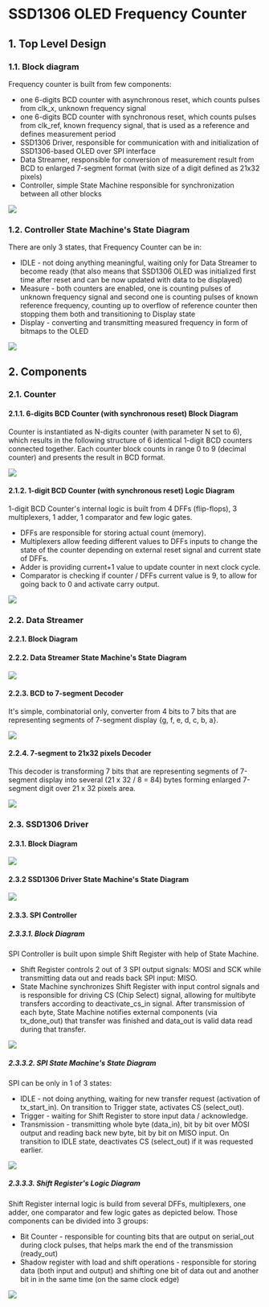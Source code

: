 # SSD1306 OLED Frequency Counter

## 1. Top Level Design

### 1.1. Block diagram

Frequency counter is built from few components:
- one 6-digits BCD counter with asynchronous reset, which counts pulses from clk_x, unknown frequency signal
- one 6-digits BCD counter with synchronous reset, which counts pulses from clk_ref, known frequency signal, that is used as a reference and defines measurement period
- SSD1306 Driver, responsible for communication with and initialization of SSD1306-based OLED over SPI interface
- Data Streamer, responsible for conversion of measurement result from BCD to enlarged 7-segment format (with size of a digit defined as 21x32 pixels)
- Controller, simple State Machine responsible for synchronization between all other blocks

<img src="docs/diagrams/Block Diagram.drawio.svg">

### 1.2. Controller State Machine's State Diagram

There are only 3 states, that Frequency Counter can be in:
- IDLE - not doing anything meaningful, waiting only for Data Streamer to become ready (that also means that SSD1306 OLED was initialized first time after reset and can be now updated with data to be displayed)
- Measure - both counters are enabled, one is counting pulses of unknown frequency signal and second one is counting pulses of known reference frequency, counting up to overflow of reference counter then stopping them both and transitioning to Display state
- Display - converting and transmitting measured frequency in form of bitmaps to the OLED

<img src="docs/diagrams/Controller State Machine.drawio.svg">

## 2. Components

### 2.1. Counter

#### 2.1.1. 6-digits BCD Counter (with synchronous reset) Block Diagram

Counter is instantiated as N-digits counter (with parameter N set to 6), which results in the following structure of 6 identical 1-digit BCD counters connected together. Each counter block counts in range 0 to 9 (decimal counter) and presents the result in BCD format.

<img src="docs/diagrams/Ndigit Cnt Block Diagram.drawio.svg">

#### 2.1.2. 1-digit BCD Counter (with synchronous reset) Logic Diagram

1-digit BCD Counter's internal logic is built from 4 DFFs (flip-flops), 3 multiplexers, 1 adder, 1 comparator and few logic gates.
- DFFs are responsible for storing actual count (memory).
- Multiplexers allow feeding different values to DFFs inputs to change the state of the counter depending on external reset signal and current state of DFFs.
- Adder is providing current+1 value to update counter in next clock cycle.
- Comparator is checking if counter / DFFs current value is 9, to allow for going back to 0 and activate carry output.

<img src="docs/diagrams/1digit Cnt Diagram.drawio.svg">

### 2.2. Data Streamer

#### 2.2.1. Block Diagram

#### 2.2.2. Data Streamer State Machine's State Diagram

<img src="docs/diagrams/Data Streamer State Machine.drawio.svg">

#### 2.2.3. BCD to 7-segment Decoder

It's simple, combinatorial only, converter from 4 bits to 7 bits that are representing segments of 7-segment display {g, f, e, d, c, b, a}.

<img src="docs/screenshots/7segment decoder.png">

#### 2.2.4. 7-segment to 21x32 pixels Decoder

This decoder is transforming 7 bits that are representing segments of 7-segment display into several (21 x 32 / 8 = 84) bytes forming enlarged 7-segment digit over 21 x 32 pixels area.

<img src="docs/screenshots/21x32pix Digit Big.png">

### 2.3. SSD1306 Driver

#### 2.3.1. Block Diagram

<img src="docs/diagrams/SSD1306 Driver Block Diagram.drawio.svg">

#### 2.3.2 SSD1306 Driver State Machine's State Diagram

<img src="docs/diagrams/SSD1306 Driver State Machine.drawio.svg">

#### 2.3.3. SPI Controller

##### 2.3.3.1. Block Diagram

SPI Controller is built upon simple Shift Register with help of State Machine.
- Shift Register controls 2 out of 3 SPI output signals: MOSI and SCK while transmitting data out and reads back SPI input: MISO.
- State Machine synchronizes Shift Register with input control signals and is responsible for driving CS (Chip Select) signal, allowing for multibyte transfers according to deactivate_cs_in signal. After transmission of each byte, State Machine notifies external components (via tx_done_out) that transfer was finished and data_out is valid data read during that transfer.

<img src="docs/diagrams/SPI.drawio.svg">

##### 2.3.3.2. SPI State Machine's State Diagram

SPI can be only in 1 of 3 states:
- IDLE - not doing anything, waiting for new transfer request (activation of tx_start_in). On transition to Trigger state, activates CS (select_out).
- Trigger - waiting for Shift Register to store input data / acknowledge.
- Transmission - transmitting whole byte (data_in), bit by bit over MOSI output and reading back new byte, bit by bit on MISO input. On transition to IDLE state, deactivates CS (select_out) if it was requested earlier.

<img src="docs/diagrams/SPI State Machine.drawio.svg">

##### 2.3.3.3. Shift Register's Logic Diagram

Shift Register internal logic is build from several DFFs, multiplexers, one adder, one comparator and few logic gates as depicted below. Those components can be divided into 3 groups:
- Bit Counter - responsible for counting bits that are output on serial_out during clock pulses, that helps mark the end of the transmission (ready_out)
- Shadow register with load and shift operations - responsible for storing data (both input and output) and shifting one bit of data out and another bit in in the same time (on the same clock edge)

<img src="docs/diagrams/Shift Register.drawio.svg">
